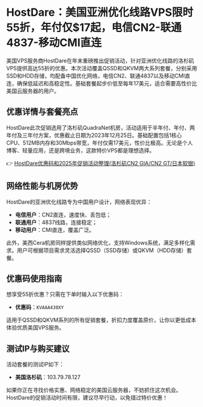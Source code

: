 # HostDare：美国亚洲优化线路VPS限时55折，年付仅$17起，电信CN2-联通4837-移动CMI直连

美国VPS服务商HostDare在年末重磅推出促销活动，针对亚洲优化线路的洛杉矶VPS提供高达55折的优惠。本次活动覆盖QSSD和QKVM两大系列套餐，分别采用SSD和HDD存储，均配备中国优化网络，电信CN2、联通4837以及移动CMI直连，确保低延迟和高稳定性。基础套餐起步价低至每年17美元，适合需要高性价比美国云服务器的用户。

## 优惠详情与套餐亮点

HostDare此次促销选用了洛杉矶QuadraNet机房，活动适用于半年付、年付、两年付及三年付方案，优惠截止日期为2023年12月25日。基础配置包括1核心CPU、512MB内存和30Mbps带宽，年付仅需17美元，性价比极高。无论是个人博客、轻量应用，还是跨境业务，这款特价VPS都是理想选择。

👉 [HostDare优惠码和2025年促销活动整理(洛杉矶CN2 GIA/CN2 GT/日本软银)](https://bit.ly/hostdare)

## 网络性能与机房优势

HostDare的亚洲优化线路专为中国用户设计，网络表现优异：
- **电信用户**：CN2直连，速度快、丢包低；
- **联通用户**：4837线路，连接稳定；
- **移动用户**：CMI直连，覆盖广泛。

此外，美西Cera机房同样提供类似网络优化，支持Windows系统，满足多样化需求。用户可根据项目需求灵活选择QSSD（SSD存储）或QKVM（HDD存储）套餐。

## 优惠码使用指南

想享受55折优惠？只需在下单时输入以下优惠码：
- **优惠码**：`KVAAA430XY`

适用于QSSD和QKVM系列的所有促销套餐，折扣力度覆盖原价，让你以更低成本体验优质美国VPS服务。

## 测试IP与购买建议

活动套餐的测试IP如下：
- **美国洛杉矶**：103.79.78.127

如果你正在寻找价格实惠、网络稳定的美国云服务器，不妨抓住这次机会。HostDare的促销活动时间有限，建议尽早行动，以免错过特价优惠！